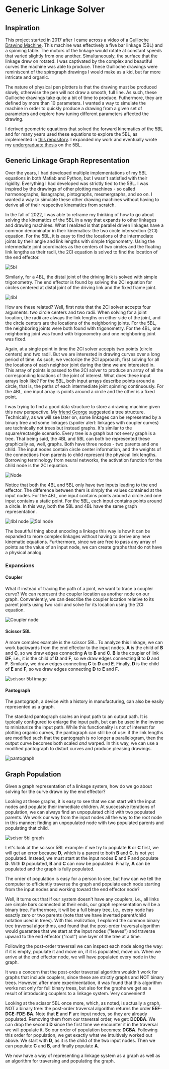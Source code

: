 # Generic Linkage Solver

## Inspiration
This project started in 2017 after I came across a video of a [Guilloche Drawing Machine](https://www.youtube.com/watch?v=BG9e06IWAxE). This machine was effectively a five bar linkage (5BL) and a spinning table. The motors of the linkage would rotate at constant speeds that varied slightly from one another. Simultaneously, the surface that the linkage drew on rotated. I was captivated by the complex and beautiful curves the machine was able to produce.
These Guilloche drawings were reminiscent of the spirograph drawings I would make as a kid, but far more intricate and organic.

The nature of physical pen plotters is that the drawing must be produced slowly, otherwise the pen will not draw a smooth, full line. As such, these Guilloche drawings take quite a bit of time to produce. Futhermore, they are defined by more than 10 parameters. I wanted a way to simulate the machine in order to quickly produce a drawing from a given set of parameters and explore how tuning different parameters affected the drawing.

I derived geometric equations that solved the forward kinematics of the 5BL and for many years used these equations to explore the 5BL, as implemented in [this repository](https://github.com/brandon-gamble/five_bar_linkage). I expanded my work and eventually wrote my [undergraduate thesis](https://scholarworks.uvm.edu/hcoltheses/406/) on the 5BL.

## Generic Linkage Graph Representation
Over the years, I had developed multiple implementations of my 5BL equations in both Matlab and Python, but I wasn't satisfied with their rigidity. Everything I had developed was strictly tied to the 5BL.
I was inspired by the drawings of other plotting machines - so called harmonographs, lissagraphs, pintographs, mesmergraphs, and so on. I wanted a way to simulate these other drawing machines without having to derive all of their respective kinematics from scratch.

In the fall of 2022, I was able to reframe my thinking of how to go about solving the kinematics of the 5BL in a way that expands to other linkages and drawing machines. What I realized is that parallel driven linkages have a common denominator in their kinematics: the two circle intersection (2CI) equation.
For the 5BL, it is easy to find the locations of the intermediate joints by their angle and link lengths with simple trigonometry. Using the intermediate joint coordinates as the centers of two circles and the floating link lengths as their radii, the 2CI equation is solved to find the location of the end effector.

![5bl](/assets/diagrams/5bl.png)

Similarly, for a 4BL, the distal joint of the driving link is solved with simple trigonometry. The end effector is found by solving the 2CI equation for circles centered at distal joint of the driving link and the fixed frame joint.

![4bl](/assets/diagrams/4bl.png)

How are these related? Well, first note that the 2CI solver accepts four arguments: two circle centers and two radii. When solving for a joint location, the radii are always the link lengths on either side of the joint, and the circle centers are the locations of the neighboring joints. For the 5BL, the neighboring joints were both found with trigonometry. For the 4BL, one neighboring joint was found with trigonometry and one neighboring joint was fixed.

Again, at a single point in time the 2CI solver accepts two points (circle centers) and two radii. But we are interested in drawing curves over a long period of time. As such, we vectorize the 2CI approach, first solving for all the locations of each neighbor joint during the time we are interested in. This array of points is passed to the 2CI solver to produce an array of all the corresponding locations of the joint of interest. What does these input arrays look like? For the 5BL, both input arrays describe points around a circle, that is, the paths of each intermediate joint spinning continuously. For the 4BL, one input array is points around a circle and the other is a fixed point.

I was trying to find a good data structure to store a drawing machine given this new perspective. My [friend George](https://github.com/dairykillsme) suggested a tree structure. Technically, as we will see later on, some linkages can be represented by a binary tree and some linkages (spoiler alert: linkages with coupler curves) are technically not trees but instead graphs. It's similar to the square/rectangle scenario. Every tree is a graph but not every graph is a tree. That being said, the 4BL and 5BL can both be represented these graphically as, well, graphs. Both have three nodes - two parents and one child. The input nodes contain circle center information, and the weights of the connections from parents to child represent the physical link lengths. Borrowing terminology from neural networks, the activation function for the child node is the 2CI equation.

![Node](/assets/diagrams/node.png)

Notice that both the 4BL and 5BL only have two inputs leading to the end effector. The difference between them is simply the values contained at the input nodes. For the 4BL, one input contains points around a circle and one input contains a static point. For the 5BL, each input contains points around a circle. In this way, both the 5BL and 4BL have the same graph representation.

![4bl node](/assets/diagrams/4bl_node.png)
![5bl node](/assets/diagrams/5bl_node.png)

The beautiful thing about encoding a linkage this way is how it can be expanded to more complex linkages without having to derive any new kinematic equations. Furthermore, since we are free to pass any array of points as the value of an input node, we can create graphs that do not have a physical analog.

### Expansions

#### Coupler
What if instead of tracing the path of a joint, we want to trace a coupler curve? We can represent the coupler location as another node on our graph. Conveniently, we can describe the coupler location relative to its parent joints using two radii and solve for its location using the 2CI equation.

![Coupler node](/assets/diagrams/coupler.png)

#### Scissor 5BL
A more complex example is the scissor 5BL. To analyze this linkage, we can work backwards from the end effector to the input nodes. **A** is the child of **B** and **C**, so we draw edges connecting **A** to **B** and **C**.
**B** is the coupler of link **DF**, i.e., it is the child of **D** and **F**, so we draw edges connecting **B** to **D** and **F**.
Similarly, we draw edges connecting **C** to **D** and **E**.
Finally, **D** is the child of **E** and **F**, so we draw edges connecting **D** to **E** and **F**.

![scissor 5bl image](/assets/diagrams/scissor_5bl.png)

<!-- #### 4/5 BL
We have described the 4BL as a 2CI solution whose inputs are a circular path and a static point. When we trade the static point for another circular path, we get a 5BL. But what happens if we use other cyclic paths (non-circular) as the inputs to the 2CI solver? For example, What if the input paths are ellipses (achieved with the trammel of Archimedes)? Lissajous curves (achieved with [sufficiently large 5BL](https://www.reddit.com/r/mathpics/comments/bta0az/i_found_that_pintograph_drawings_converge_to/))? 4BL traces? Using our node representation, it is incredibly simple to solve for the motions of complex machines, as well as generate graphs that may not have a physical analog linkage.

<< image with :
7 nodes (4bl inputs) -> nested 4bl
3 nodes (ellipse inputs) -> archimedes trammel
3 nodes (lissajous) -> analog?? >>  **
** hypothesized that 5bl trace approaches lissajous for infinitely large radius... so maybe there is somewhat a physical analog? -->

#### Pantograph
The pantograph, a device with a history in manufacturing, can also be easily represented as a graph.

The standard pantograph scales an input path to an output path. It is typically configured to enlarge the input path, but can be used in the inverse to miniaturize the input path. While this functionality is not of interest for plotting organic curves, the pantograph can still be of use: if the link lengths are modified such that the pantograph is no longer a parallelogram, then the output curve becomes both scaled _and_ warped. In this way, we can use a modified pantograph to distort curves and produce pleasing drawings.

![pantograph](/assets/diagrams/pantograph.png)


## Graph Population
Given a graph representation of a linkage system, how do we go about solving for the curve drawn by the end effector?

Looking at these graphs, it is easy to see that we can start with the input nodes and populate their immediate children. At successive iterations of population, we can always find an unpopulated child with two populated parents. We work our way from the input nodes all the way to the root node in this manner: finding an unpopulated node with two populated parents and populating that child.

![scisor 5bl graph](/assets/diagrams/scissor_5bl_graph.png)

Let's look at the scissor 5BL example: if we try to populate **B** or **C** first, we will get an error because **D**, which is a parent to both **B** and **C**, is not yet populated. Instead, we must start at the input nodes **E** and **F** and populate **D**. With **D** populated, **B** and **C** can now be populated. Finally, **A** can be populated and the graph is fully populated.

The order of population is easy for a person to see, but how can we tell the computer to efficiently traverse the graph and populate each node starting from the input nodes and working toward the end effector node?

Well, it turns out that if our system doesn't have any couplers, i.e., all links are simple bars connected at their ends, our graph representation will be a binary tree. Furthermore, it will be a full binary tree, i.e., every node has exactly zero or two parents (note that we have inverted parent/child notation used in trees).
With this realization, I explored the common binary tree traversal algorithms, and found that the post-order traversal algorithm would guarantee that we start at the input nodes ("leaves") and traverse upward to the end effector ("root") one layer of the tree at a time.

Following the post-order traversal we can inspect each node along the way: if it is empty, populate it and move on, if it is populated, move on.
When we arrive at the end effector node, we will have populated every node in the graph.

It was a concern that the post-order traversal algorithm wouldn't work for graphs that include couplers, since these are strictly graphs and NOT binary trees. However, after more experimentation, it was found that this algorithm works not only for full binary trees, but also for the graphs we get as a result of introducing couplers to a linkage system. Very convenient!

Looking at the scissor 5BL once more, which, as noted, is actually a graph, NOT a binary tree: the post-order traversal algorithm returns the order **EEF**-**DCE**-**FDE**-**BA**. Note that **E** and **F** are input nodes, so they are already populated. Removing them from our traversal order, we get: **DCDBA**. We can drop the second **D** since the first time we encounter it in the traversal we will populate it. So our order of population becomes: **DCBA**. Following this order for population, we get exactly what we intuitively worked out above. We start with **D**, as it is the child of the two input nodes. Then we can populate **C** and **B**, and finally populate **A**.

We now have a way of representing a linkage system as a graph as well as an algorithm for traversing and populating the graph.

<!-- ## Terminology
A 5BL has two driving links, two floating links, and a grounding link. For the purpose of drawing spirographs, the driving links are rotated at constant speeds and a complex curve is drawn. In order to be able to simulate more complex machines, the kinematics of the 5BL are broken into discrete steps.

The **drive point** is joint of the driving link and the floating link.
The **drive trace** is the path traced by the drive point.  For the 5BL, the drive traces are simply circles.

The **float point** is the joint between the floating links.
The **end-effector** is the location we place the virtual pen that draws our nice curves.
The **float trace** is the curve drawn when we place the end-effector at the float point.
The end-effector can be placed at other locations fixed relative to a floating link. When the end-effector is not at the float point, we call its path a **coupler trace**.

Note that the float trace is found geometrically as the intersection of two circles (2CI). The circles are centered at the drive points with radii equal to the lengths of the floating links. This is useful later on when we expand to more complicated drawing machines.

Finally, to go from the float trace to a **spirograph**, we must rotate the drawing surface while the 5BL draws the float trace. As the table rotates, the float trace is stretched, or smeared out in an arc. Note that the float trace is cyclic. We call the smeared image of the float trace a **smear trace**. To make computation faster, we only compute a single smear trace and then copy it as desired to create the final spirograph image.

## Drive Trace

As previously mentioned, the drive traces of a 5BL drawing machine are simply circles. By using drive traces that are non-circular, we can simulate more complex drawing machines and draw new spirograph images.

For example, the scissored 5BL (sometimes referred to as a pintograph) can actually be simulated without any additional math if we realize that the output of the machine is a float trace whose driving traces are coupler traces of the parent 5BL.

A four bar linkage can be analyzed as a float trace whose driving traces are a circle and a stationary point. We can thus simulate a four bar linkage and use the output as the driving trace for a spirograph. We can go further by using coupler traces of the four bar linkage as driving traces for a spirograph image.

The harmonograph is similar to a 5BL but the driving links get their energy from a pendulum rather than from a motor. As such, their motion damps out as the machine draws. This can be simulated by using inward spirals as drive traces.

Other ideas for modified drive traces are using polygons, helices, lissajous curves, or any other cyclic curve.

## Neural Net / Tree Encoding

If we abstract the above analysis one step further we can think of it as a tree-like structure. If can encode the drawing machine generically as a tree, then we can encode very complex machines as well as machines that may not have a physical analog.

The first step is to realize that the coupler trace of a link can actually be solved as a 2CI of the two joints of the link. Rather than defining the coupler point using polar coordinates wrt the two joints, we define is using its distances to each of the joints.

With the coupler trace reframed as a 2CI, we now have only one kinematic solver.

Now, how does a drawing machine translate to a tree structure? Take the simple 5bl, for example. The driving points are represented as input nodes, and the end effector is represented as an output node, which is connected to the two input nodes. The data held at each node is a set of points.
For an input node, the points are computed by an arbitrary driver function (could be a circle, as in the 5bl, or a more complicated curve such as a Lissajous curve).
Any node that is not an input has exactly two nodes connected to it, and its data is the set of points that are the 2CI solution to the sets of points of its connecting nodes.

if no coupler, then tree is full
if coupler, then not a tree bc we have a cycle

Notation to clarify:
upstream/downstream direction: think of upstream as the input side and info is propagated downstream as we solve each layer

parent/child direction: are parents the input nodes, since two parents have a child, or use tree terminology for parent as root and each parent has two children.

use tree terms or net terms? -->
